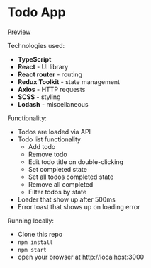 # Todo App

[Preview](https://mira1zu.github.io/todo-app/)

Technologies used:

- **TypeScript**
- **React** - UI library
- **React router** - routing
- **Redux Toolkit** - state management
- **Axios** - HTTP requests
- **SCSS** - styling
- **Lodash** - miscellaneous

Functionality:

- Todos are loaded via API
- Todo list functionality
  - Add todo
  - Remove todo
  - Edit todo title on double-clicking
  - Set completed state
  - Set all todos completed state
  - Remove all completed
  - Filter todos by state
- Loader that show up after 500ms
- Error toast that shows up on loading error

Running locally:

- Clone this repo
- `npm install`
- `npm start`
- open your browser at http://localhost:3000
